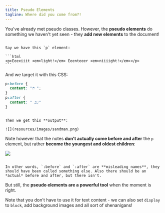 ```yaml
---
title: Pseudo Elements
tagline: Where did you come from?!
---
```


You've already met pseudo classes. However, the **pseudo elements** do something we haven't yet seen - they **add new elements** to the document!

~~~

Say we have this `p` element:

```html
<p>Eeexiiit <em>light!</em> Eeenteeer <em>niiiight!</em></p>
```

~~~

And we target it with this CSS:

```css
p:before {
  content: "♬ ";
}
p:after {
  content: " ♫♩"
}
```

~~~

Then we get this **output**:

![](resources/images/sandman.png)

~~~

Note however that the notes **don't actually come before and after** the `p` element, but rather **become the youngest and oldest children**:

![](resources/diagrams/sandman.svg)

~~~

In other words, `:before` and `:after` are **misleading names**, they should have been called something else. Also there should be an *actual* before and after, but there isn't.

~~~

But still, the **pseudo elements are a powerful tool** when the moment is right.

Note that you don't have to use it for text content - we can also set `display` to `block`, add background images and all sort of shenanigans!


